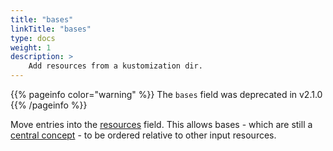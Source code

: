 ```yaml
---
title: "bases"
linkTitle: "bases"
type: docs
weight: 1
description: >
    Add resources from a kustomization dir.
---
```


{{% pageinfo color="warning" %}}
The `bases` field was deprecated in v2.1.0
{{% /pageinfo %}}

Move entries into the [resources](/kustomize/api-reference/kustomization/resources)
field.  This allows bases - which are still a
[central concept](/kustomize/api-reference/glossary#base) - to be
ordered relative to other input resources.
